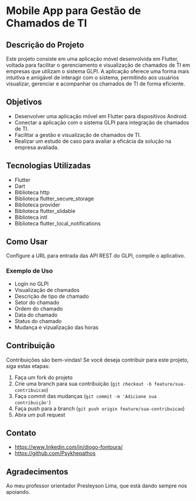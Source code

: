 # Mobile App para Gestão de Chamados de TI

## Descrição do Projeto

Este projeto consiste em uma aplicação móvel desenvolvida em Flutter, voltada para facilitar o gerenciamento e visualização de chamados de TI em empresas que utilizam o sistema GLPI. A aplicação oferece uma forma mais intuitiva e amigável de interagir com o sistema, permitindo aos usuários visualizar, gerenciar e acompanhar os chamados de TI de forma eficiente.

## Objetivos

- Desenvolver uma aplicação móvel em Flutter para dispositivos Android.
- Conectar a aplicação com o sistema GLPI para integração de chamados de TI.
- Facilitar a gestão e visualização de chamados de TI.
- Realizar um estudo de caso para avaliar a eficácia da solução na empresa avaliada.

## Tecnologias Utilizadas

- Flutter
- Dart
- Biblioteca http
- Biblioteca flutter_secure_storage
- Biblioteca provider
- Biblioteca flutter_slidable
- Biblioteca intl
- Biblioteca flutter_local_notifications

## Como Usar
Configure a URL para entrada das API REST do GLPI, compile o aplicativo.

### Exemplo de Uso
- Login no GLPI
- Visualização de chamados
- Descrição de tipo de chamado
- Setor do chamado
- Ordem do chamado
- Data do chamado
- Status do chamado
- Mudança e vizualização das horas

## Contribuição

Contribuições são bem-vindas! Se você deseja contribuir para este projeto, siga estas etapas:

1. Faça um fork do projeto
2. Crie uma branch para sua contribuição (`git checkout -b feature/sua-contribuicao`)
3. Faça commit das mudanças (`git commit -m 'Adicione sua contribuição'`)
4. Faça push para a branch (`git push origin feature/sua-contribuicao`)
5. Abra um pull request

## Contato

- https://www.linkedin.com/in/diogo-fontoura/
- https://github.com/Psykhepathos

## Agradecimentos

Ao meu professor orientador Presleyson Lima, que está dando sempre nos apoiando.

